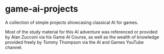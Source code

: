 # game-ai-projects
A collection of simple projects showcasing classical AI for games.

Most of the study material for this AI adventure was referenced or provided by Alan Zucconi via his Game AI Course, as well as the wealth of knowledge provided freely by Tommy Thompson via the AI and Games YouTube channel.
